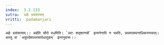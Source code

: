 ```yaml
---
index:  3.2.133
sutra:  अर्हः प्रसंसायाम्
vritti:  padamanjari
---
```


	अर्हः प्रसंसायाम्।। अर्हति चौरो वधमिति। `लटः शतृशानचौ` इत्यनेनापि न भवति, प्रथमासमानाधिकरणत्वात्। अस्तु वा `अदुपदेशाल्लसार्वधातुकम्` इत्यनुदात्तः।।
